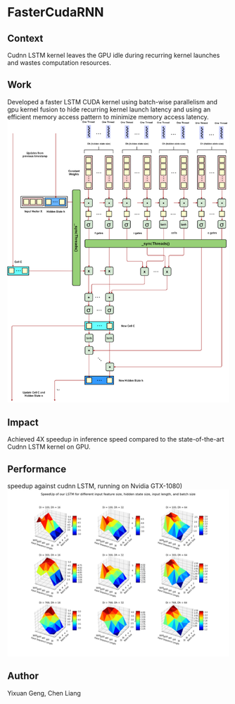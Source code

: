 # FasterCudaRNN
## Context
Cudnn LSTM kernel leaves the GPU idle during recurring kernel launches and wastes computation resources.
## Work
Developed a faster LSTM CUDA kernel using batch-wise parallelism and gpu kernel fusion to hide recurring kernel launch
latency and using an efficient memory access pattern to minimize memory access latency.
![Screenshot](fullDiagram2.png)
## Impact
Achieved 4X speedup in inference speed compared to the state-of-the-art Cudnn LSTM kernel on GPU.
## Performance
speedup against cudnn LSTM, running on Nvidia GTX-1080)
![Screenshot](result.png)

## Author
Yixuan Geng, Chen Liang
